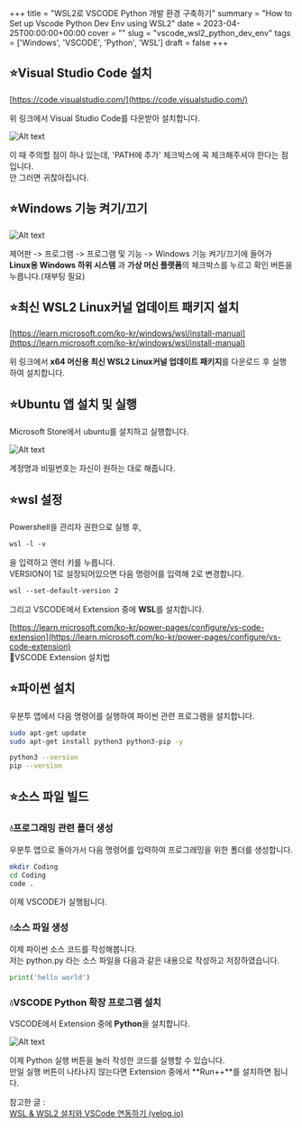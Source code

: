 +++
title = "WSL2로 VSCODE Python 개발 환경 구축하기"
summary = "How to Set up Vscode Python Dev Env using WSL2"
date = 2023-04-25T00:00:00+00:00
cover = ""
slug = "vscode_wsl2_python_dev_env"
tags = ['Windows', 'VSCODE', 'Python', 'WSL']
draft = false
+++
## ⭐Visual Studio Code 설치

[https://code.visualstudio.com/](https://code.visualstudio.com/)

위 링크에서 Visual Studio Code를 다운받아 설치합니다.

![Alt text](/../../images/2023/2023-04-25_1_wsl2_vscode_c/1.png)

이 때 주의할 점이 하나 있는데, 'PATH에 추가' 체크박스에 꼭 체크해주셔야 한다는 점입니다.  
안 그러면 귀찮아집니다.

## ⭐Windows 기능 켜기/끄기

![Alt text](/../../images/2023/2023-04-25_1_wsl2_vscode_c/2.png)

제어판 -> 프로그램 -> 프로그램 및 기능 -> Windows 기능 켜기/끄기에 들어가 **Linux용 Windows 하위 시스템** 과 **가상 머신 플랫폼**의 체크박스를 누르고 확인 버튼을 누릅니다.(재부팅 필요)

## ⭐최신 WSL2 Linux커널 업데이트 패키지 설치

[https://learn.microsoft.com/ko-kr/windows/wsl/install-manual](https://learn.microsoft.com/ko-kr/windows/wsl/install-manual)

위 링크에서 **x64 머신용 최신 WSL2 Linux커널 업데이트 패키지**를 다운로드 후 실행하여 설치합니다.


## ⭐Ubuntu 앱 설치 및 실행

Microsoft Store에서 ubuntu를 설치하고 실행합니다.

![Alt text](/../../images/2023/2023-04-25_1_wsl2_vscode_c/3.png)

계정명과 비밀번호는 자신이 원하는 대로 해줍니다.


## ⭐wsl 설정

Powershell을 관리자 권한으로 실행 후,  

```bash
wsl -l -v
```

을 입력하고 엔터 키를 누릅니다.  
VERSION이 1로 설정되어있으면 다음 명령어를 입력해 2로 변경합니다.  

```bash
wsl --set-default-version 2
```

그리고 VSCODE에서 Extension 중에 **WSL**를 설치합니다.  

[https://learn.microsoft.com/ko-kr/power-pages/configure/vs-code-extension](https://learn.microsoft.com/ko-kr/power-pages/configure/vs-code-extension)  
🔼VSCODE Extension 설치법
  

## ⭐파이썬 설치

우분투 앱에서 다음 명령어를 실행하여 파이썬 관련 프로그램을 설치합니다.
  
```bash
sudo apt-get update
sudo apt-get install python3 python3-pip -y

python3 --version
pip --version
```

## ⭐소스 파일 빌드

### 💧프로그래밍 관련 폴더 생성

우분투 앱으로 돌아가서 다음 명령어를 입력하여 프로그래밍을 위한 폴더를 생성합니다.

```bash
mkdir Coding
cd Coding
code .
```

이제 VSCODE가 실행됩니다.

### 💧소스 파일 생성

이제 파이썬 소스 코드를 작성해봅니다.  
저는 python.py 라는 소스 파일을 다음과 같은 내용으로 작성하고 저장하였습니다.

```python
print('hello world')
```
  
### 💧VSCODE Python 확장 프로그램 설치

VSCODE에서 Extension 중에 **Python**을 설치합니다.  

![Alt text](/../../images/2023/2023-04-25_3_wsl2_vscode_python/1.png)
  
이제 Python 실행 버튼을 눌러 작성한 코드를 실행할 수 있습니다.  
만일 실행 버튼이 나타나지 않는다면 Extension 중에서 **Run++**를 설치하면 됩니다.

참고한 글 :  
[WSL & WSL2 설치와 VSCode 연동하기 (velog.io)](https://velog.io/@gidskql6671/WSL-WSL2-%EC%84%A4%EC%B9%98-VSCode-%EC%97%B0%EB%8F%99)  